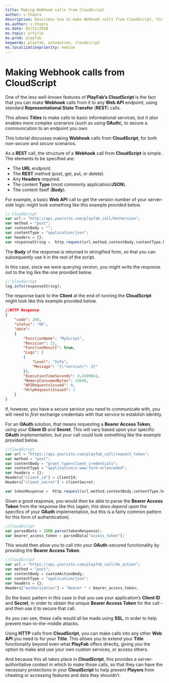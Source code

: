 ```yaml
---
title: Making Webhook calls from CloudScript
author: v-thopra
description: Describes how to make Webhook calls from CloudScript, for both non-secure and secure scenarios.
ms.author: v-thopra
ms.date: 02/11/2018
ms.topic: article
ms.prod: playfab
keywords: playfab, automation, cloudscript
ms.localizationpriority: medium
---
```


# Making Webhook calls from CloudScript

One of the less well-known features of **PlayFab’s CloudScript** is the fact that you can make **Webhook** calls from it to any **Web API** endpoint, using standard **Representational State Transfer** (**REST**) calls.

This allows **Titles** to make calls to basic informational services, but it *also* enables more complex scenarios (such as using **OAuth**), to secure a communication to an endpoint you own.

This tutorial discusses making **Webhook** calls from **CloudScript**, for both *non-secure* and *secure* scenarios.

As a **REST** call, the structure of a **Webhook** call from **CloudScript** is simple. The elements to be specified are:

- The **URL** endpoint.
- The **REST** method (post, get, put, or delete).
- Any **Headers** required.
- The content **Type** (most commonly application/**JSON**).
- The content itself (**Body**).

For example, a basic **Web API** call to get the version number of your server-side logic might look something like this example provided below.

```javascript
// CloudScript
var url = "http://api.yoursite.com/playfab_call/GetVersion";
var method = "post";
var contentBody = "";
var contentType = "application/json";
var headers = {};
var responseString =  http.request(url,method,contentBody,contentType,headers); 
```

The **Body** of the response is returned in stringified form, so that you can subsequently use it in the rest of the script.

In this case, since we were querying version, you might write the response out to the log like the one provided below.

```javascript
// CloudScript
log.info(responseString); 
```

The response back to the **Client** at the end of running the **CloudScript** might look like this example provided below.

```json
//HTTP Response
{
    "code": 200,
    "status": "OK",
    "data":
    {
        "FunctionName": "MyScript",
        "Revision": 23,
        "FunctionResult": true,
        "Logs": [
        {
            "Level": "Info",
            "Message": "{\"version\": 3}"
        }],
        "ExecutionTimeSeconds": 0.4309841,
        "MemoryConsumedBytes": 29608,
        "APIRequestsIssued": 0,
        "HttpRequestsIssued": 1
    }
}
```

If, however, you have a *secure* service you need to communicate with, you will need to *first* exchange credentials with that service to establish identity.

For an **OAuth** solution, that means requesting a **Bearer Access Token**, using your **Client ID** and **Secret**. This will vary based upon your specific **OAuth** implementation, but your call could look something like the example provided below.

```javascript
//CloudScript
var url = "https://api.yoursite.com/playfab_call/request_token";
var method = "post";
var contentBody = "grant_type=client_credentials";
var contentType = "application/x-www-form-urlencoded";
var headers = {};
Headers["client_id"] = clientId;
Headers["client_secret"] = clientSecret;

var tokenResponse =  http.request(url,method,contentBody,contentType,headers);
```

Given a good response, you would *then* be able to parse the **Bearer Access Token** from the response like this (again, this *does depend* upon the specifics of your **OAuth** implementation, but this is a fairly common pattern for this form of authentication).

```javascript
//CloudScript
var parsedData = JSON.parse(tokenResponse);
var bearer_access_token = parsedData["access_token"];
```

This would then allow you to call into your **OAuth**-secured functionality by providing the **Bearer Access Token**.

```javascript
//CloudScript
var url = "https://api.yoursite.com/playfab_call/do_action";
var method = "post";
var contentBody = customActionBody;
var contentType = "application/json";
var headers = {};
Headers["authorization"] = "Bearer " + bearer_access_token;
```

So the basic pattern in this case is that you use your application’s **Client ID** and **Secret**, in order to obtain the unique **Bearer Access Token** for the call - and then use it to secure that call.

As you can see, these calls would all be made using **SSL**, in order to help prevent man-in-the-middle attacks.

Using **HTTP** calls from **CloudScript**, you can make calls into any other **Web API** you need to for your **Title**. This allows you to extend your **Title** functionality beyond even what **PlayFab** offers directly, giving you the option to make and use your own custom services, or access others.

And because this all takes place in **CloudScript**, this provides a server-authoritative context in which to make those calls, so that they can have the necessary protections in your **CloudScript** to help prevent **Players** from cheating or accessing features and data they shouldn’t.
